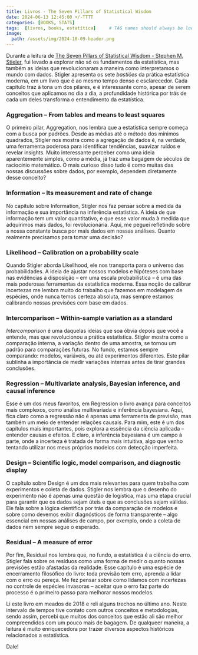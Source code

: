 ```yaml
---
title: Livros - The Seven Pillars of Statistical Wisdom
date: 2024-06-13 12:45:00 +/-TTTT
categories: [BOOKS, STATS]
tags:  [livros, books, estatítica]     # TAG names should always be lowercase
image:
  path: /assets/img/2024-10-09-header.png
---
```


Durante a leitura de [ The Seven Pillars of Statistical Wisdom  - Stephen M. Stieler](https://www.amazon.com/Seven-Pillars-Statistical-Wisdom/dp/0674088913), fui levado a explorar não só os fundamentos da estatística, mas também as ideias que revolucionaram a maneira como interpretamos o mundo com dados. Stigler apresenta os sete *bastiões* da prática estatística moderna, em um livro que é ao mesmo tempo denso e esclarecedor. Cada capítulo traz à tona um dos pilares, e é interessante como, apesar de serem conceitos que aplicamos no dia a dia, a profundidade histórica por trás de cada um deles transforma o entendimento da estatística. 

### Aggregation – From tables and means to least squares

O primeiro pilar, Aggregation, nos lembra que a estatística sempre começa com a busca por padrões. Desde as médias até o método dos mínimos quadrados, Stigler nos mostra como a agregação de dados é, na verdade, uma ferramenta poderosa para identificar tendências, suavizar ruídos e revelar insights. Muito interessante perceber como uma ideia aparentemente simples, como a média, já traz uma bagagem de séculos de raciocínio matemático. O mais curioso disso tudo é como muitas das nossas discussões sobre dados, por exemplo, dependem diretamente desse conceito?

### Information – Its measurement and rate of change

No capítulo sobre Information, Stigler nos faz pensar sobre a medida da informação e sua importância na inferência estatística. A ideia de que informação tem um valor quantitativo, e que esse valor muda à medida que adquirimos mais dados, foi revolucionária. Aqui, me peguei refletindo sobre a nossa constante busca por mais dados em nossas análises. Quanto realmente precisamos para tomar uma decisão? 

### Likelihood – Calibration on a probability scale

Quando Stigler aborda Likelihood, ele nos transporta para o universo das probabilidades. A ideia de ajustar nossos modelos e hipóteses com base nas evidências à disposição – em uma escala probabilística – é uma das mais poderosas ferramentas da estatística moderna. Essa noção de calibrar incertezas me lembra muito do trabalho que fazemos em modelagem de espécies, onde nunca temos certeza absoluta, mas sempre estamos calibrando nossas previsões com base em dados.

### Intercomparison – Within-sample variation as a standard

*Intercomparison* é uma daquelas ideias que soa óbvia depois que você a entende, mas que revolucionou a prática estatística. Stigler mostra como a comparação interna, a variação dentro de uma amostra, se tornou um padrão para comparações futuras. No fundo, estamos sempre comparando: modelos, variáveis, ou até experimentos diferentes. Este pilar sublinha a importância de medir variações internas antes de tirar grandes conclusões.

### Regression – Multivariate analysis, Bayesian inference, and causal inference

Esse é um dos meus favoritos, em Regression o livro avança para conceitos mais complexos, como análise multivariada e inferência bayesiana. Aqui, fica claro como a regressão não é apenas uma ferramenta de previsão, mas também um meio de entender relações causais. Para mim, este é um dos capítulos mais importantes, pois explora a essência da ciência aplicada – entender causas e efeitos. E claro, a inferência bayesiana é um campo à parte, onde a incerteza é tratada de forma mais intuitiva, algo que venho tentando utilizar nos meus próprios modelos com detecção imperfeita.

### Design – Scientific logic, model comparison, and diagnostic display

O capítulo sobre Design é um dos mais relevantes para quem trabalha com experimentos e coleta de dados. Stigler nos lembra que o desenho do experimento não é apenas uma questão de logística, mas uma etapa crucial para garantir que os dados sejam úteis e que as conclusões sejam válidas. Ele fala sobre a lógica científica por trás da comparação de modelos e sobre como devemos exibir diagnósticos de forma transparente – algo essencial em nossas análises de campo, por exemplo, onde a coleta de dados nem sempre segue o esperado.

### Residual – A measure of error

Por fim, Residual nos lembra que, no fundo, a estatística é a ciência do erro. Stigler fala sobre os resíduos como uma forma de medir o quanto nossas previsões estão afastadas da realidade. Esse capítulo é uma espécie de encerramento filosófico do livro: toda previsão tem erro, aprenda a lidar com o erro ou pereça. Me fez pensar sobre como lidamos com incertezas no controle de espécies invasoras – aceitar que o erro faz parte do processo é o primeiro passo para melhorar nossos modelos.


Li este livro em meados de 2018 e reli alguns trechos no último ano. Neste intervalo de tempos tive contato com outros conceitos e metodologias, sendo assim, percebi que muitos dos conceitos que estão ali são melhor compreendidos com um pouco mais de bagagem. De qualqueer maneira, a leitura é muito enriquecedora por trazer diversos aspectos históricos relacionados a estatística. 

Dale!



